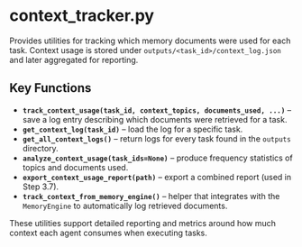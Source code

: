 # context_tracker.py

Provides utilities for tracking which memory documents were used for each task.
Context usage is stored under `outputs/<task_id>/context_log.json` and later
aggregated for reporting.

## Key Functions

- **`track_context_usage(task_id, context_topics, documents_used, ...)`** – save
  a log entry describing which documents were retrieved for a task.
- **`get_context_log(task_id)`** – load the log for a specific task.
- **`get_all_context_logs()`** – return logs for every task found in the
  `outputs` directory.
- **`analyze_context_usage(task_ids=None)`** – produce frequency statistics of
  topics and documents used.
- **`export_context_usage_report(path)`** – export a combined report (used in
  Step 3.7).
- **`track_context_from_memory_engine()`** – helper that integrates with the
  `MemoryEngine` to automatically log retrieved documents.

These utilities support detailed reporting and metrics around how much context
each agent consumes when executing tasks.

